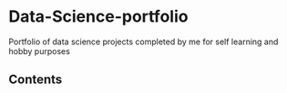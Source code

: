 # Data-Science-portfolio
Portfolio of data science projects completed by me for self learning and hobby purposes

## Contents
